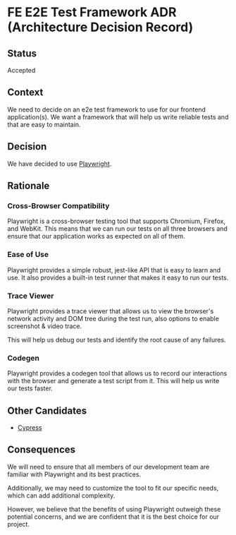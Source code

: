 # FE E2E Test Framework ADR (Architecture Decision Record)

## Status

Accepted

## Context

We need to decide on an e2e test framework to use for our frontend application(s). We want a framework that will help us write reliable tests and that are easy to maintain.

## Decision

We have decided to use [Playwright](https://playwright.dev).

## Rationale

### Cross-Browser Compatibility

Playwright is a cross-browser testing tool that supports Chromium, Firefox, and WebKit. This means that we can run our tests on all three browsers and ensure that our application works as expected on all of them.

### Ease of Use

Playwright provides a simple robust, jest-like API that is easy to learn and use. It also provides a built-in test runner that makes it easy to run our tests.

### Trace Viewer

Playwright provides a trace viewer that allows us to view the browser's network activity and DOM tree during the test run, also options to enable screenshot & video trace. 

This will help us debug our tests and identify the root cause of any failures.

### Codegen

Playwright provides a codegen tool that allows us to record our interactions with the browser and generate a test script from it. This will help us write our tests faster.

## Other Candidates

- [Cypress](https://www.cypress.io)

## Consequences

We will need to ensure that all members of our development team are familiar with Playwright and its best practices. 

Additionally, we may need to customize the tool to fit our specific needs, which can add additional complexity. 

However, we believe that the benefits of using Playwright outweigh these potential concerns, and we are confident that it is the best choice for our project.

